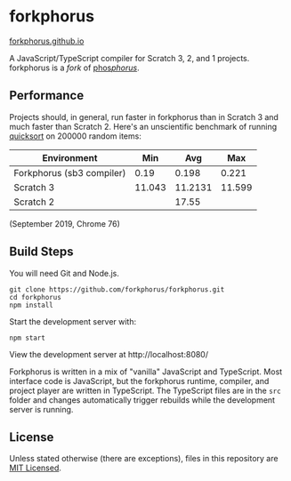 # forkphorus

[forkphorus.github.io](https://forkphorus.github.io)

A JavaScript/TypeScript compiler for Scratch 3, 2, and 1 projects. forkphorus is a *fork* of [phos*phorus*](https://phosphorus.github.io/).

## Performance

Projects should, in general, run faster in forkphorus than in Scratch 3 and much faster than Scratch 2. Here's an unscientific benchmark of running [quicksort](https://scratch.mit.edu/projects/310372816/) on 200000 random items:

| Environment | Min | Avg | Max |
| ----------- | --- | --- | --- |
| Forkphorus (sb3 compiler) | 0.19 | 0.198 | 0.221 |
| Scratch 3 | 11.043 | 11.2131 | 11.599 |
| Scratch 2 |  | 17.55 |  |

(September 2019, Chrome 76)

## Build Steps

You will need Git and Node.js.

```
git clone https://github.com/forkphorus/forkphorus.git
cd forkphorus
npm install
```

Start the development server with:

```
npm start
```

View the development server at http://localhost:8080/

Forkphorus is written in a mix of "vanilla" JavaScript and TypeScript. Most interface code is JavaScript, but the forkphorus runtime, compiler, and project player are written in TypeScript. The TypeScript files are in the `src` folder and changes automatically trigger rebuilds while the development server is running.

## License

Unless stated otherwise (there are exceptions), files in this repository are [MIT Licensed](LICENSE).
